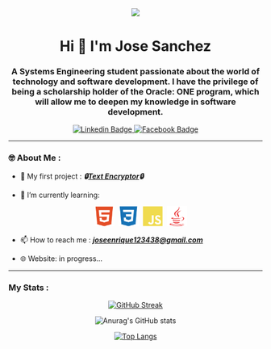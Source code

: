 <div id="header" align="center">
  <img src="https://media.giphy.com/media/zOvBKUUEERdNm/giphy.gif" width="200" />
  <h1 align="center">Hi 👋 I'm Jose Sanchez</hi>
  <h3 align="center">A Systems Engineering student passionate about the world of technology and software development. I have the privilege of being a scholarship holder of the Oracle: ONE program, which will allow me to deepen my knowledge in software development.
</div>
  
<div id="badges" align="center">
  <a href="https://www.linkedin.com/in/jose-sanchez-eisi/" target="blank">
     <img src="https://img.shields.io/badge/LinkedIn-0077B5?style=for-the-badge&logo=linkedin&logoColor=white"
        alt="Linkedin Badge" />
  </a>
  
  <a href="https://www.facebook.com/joseenrique.sanchezravello.9/" target="blank">
     <img src="https://img.shields.io/badge/Facebook-1877F2?style=for-the-badge&logo=facebook&logoColor=white"
        alt="Facebook Badge" />
  </a>
</div> 
  
  
---
### 🤓 About Me :

- 🔭 My first project : ***🔒[Text Encryptor](https://thejose24.github.io/Challenge-ONE/)🔒***
- 🌱 I’m currently learning:
  <div id="icons" align="center">
   <img src="https://github.com/devicons/devicon/blob/master/icons/html5/html5-plain.svg" title="HTML5" alt="HTML" width="40" height="40">&nbsp;
   <img src="https://github.com/devicons/devicon/blob/master/icons/css3/css3-plain.svg" title="CSS" alt="CSS" width="40" height="40">&nbsp;
   <img src="https://github.com/devicons/devicon/blob/master/icons/javascript/javascript-plain.svg" title="JavaScript" alt="JavaScript" width="40" height="40">&nbsp;
   <img src="https://github.com/devicons/devicon/blob/master/icons/java/java-plain.svg" title="Java" alt="Java" width="40" height="40">&nbsp;
   
  </div> 
- 📫 How to reach me : ***joseenrique123438@gmail.com***
- 🌐 Website: in progress...

  
---  
  ### My Stats :
<div id="stats" align="center">
  
  [![GitHub Streak](https://streak-stats.demolab.com?user=TheJose24&theme=dark&hide_border=true)](https://git.io/streak-stats)
  
  ![Anurag's GitHub stats](https://github-readme-stats.vercel.app/api?username=TheJose24&show_icons=true&theme=radical)
  
  [![Top Langs](https://github-readme-stats.vercel.app/api/top-langs/?username=TheJose24&layout=compact)](https://github.com/anuraghazra/github-readme-stats)
</div>
